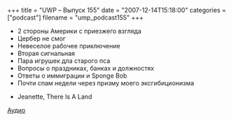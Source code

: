 +++
title = "UWP – Выпуск 155"
date = "2007-12-14T15:18:00"
categories = ["podcast"]
filename = "ump_podcast155"
+++


- 2 стороны Америки с приезжего взгляда
- Цербер не смог
- Невеселое рабочее приключение
- Вторая сигнальная
- Пара игрушек дла старого пса
- Вопросы о праздниках, банках и должностях
- Ответы о иммиграции и Sponge Bob
- Почти спам недели через призму моего эксгибиционизма


* Jeanette, There Is A Land

[Аудио](https://podcast.umputun.com/media/ump_podcast155.mp3)
<audio src="https://podcast.umputun.com/media/ump_podcast155.mp3" preload="none">